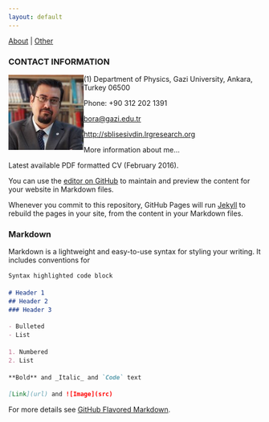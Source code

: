 ```yaml
---
layout: default
---
```


[About](about.md) | [Other](other.md) 

### CONTACT INFORMATION

<img align="left" src="files/SeferBoraLisesivdin.jpg">(1) Department of Physics, Gazi University, Ankara, Turkey 06500

Phone: +90 312 202 1391

bora@gazi.edu.tr

http://sblisesivdin.lrgresearch.org

More information about me…

Latest available PDF formatted CV (February 2016).

You can use the [editor on GitHub](https://github.com/sblisesivdin/sblisesivdin.github.io/edit/master/index.md) to maintain and preview the content for your website in Markdown files.

Whenever you commit to this repository, GitHub Pages will run [Jekyll](https://jekyllrb.com/) to rebuild the pages in your site, from the content in your Markdown files.

### Markdown

Markdown is a lightweight and easy-to-use syntax for styling your writing. It includes conventions for

```markdown
Syntax highlighted code block

# Header 1
## Header 2
### Header 3

- Bulleted
- List

1. Numbered
2. List

**Bold** and _Italic_ and `Code` text

[Link](url) and ![Image](src)
```

For more details see [GitHub Flavored Markdown](https://guides.github.com/features/mastering-markdown/).

